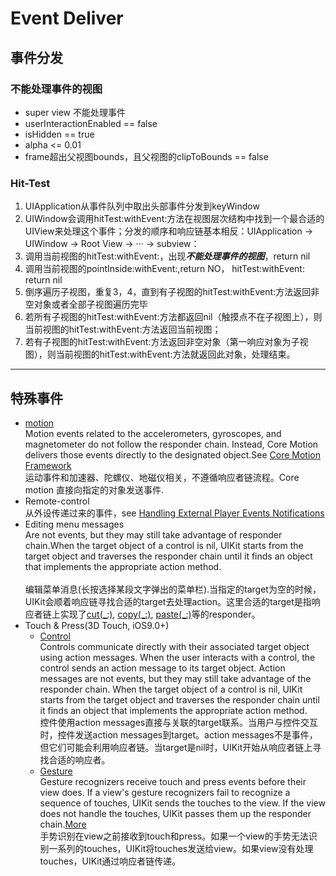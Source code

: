 #  Event Deliver
## 事件分发
### 不能处理事件的视图
* super view 不能处理事件
* userInteractionEnabled == false
* isHidden == true
* alpha <= 0.01
* frame超出父视图bounds，且父视图的clipToBounds == false
### Hit-Test
1. UIApplication从事件队列中取出头部事件分发到keyWindow
2. UIWindow会调用hitTest:withEvent:方法在视图层次结构中找到一个最合适的UIView来处理这个事件；分发的顺序和响应链基本相反：UIApplication -> UIWindow -> Root View -> ··· -> subview：
3. 调用当前视图的hitTest:withEvent:，出现***不能处理事件的视图***，return nil
4. 调用当前视图的pointInside:withEvent:,return NO， hitTest:withEvent: return nil
5. 倒序遍历子视图，重复3，4，直到有子视图的hitTest:withEvent:方法返回非空对象或者全部子视图遍历完毕
6. 若所有子视图的hitTest:withEvent:方法都返回nil（触摸点不在子视图上），则当前视图的hitTest:withEvent:方法返回当前视图；
7. 若有子视图的hitTest:withEvent:方法返回非空对象（第一响应对象为子视图），则当前视图的hitTest:withEvent:方法就返回此对象，处理结束。
---
## 特殊事件
* [motion](https://developer.apple.com/documentation/coremotion)
<br/>Motion events related to the accelerometers, gyroscopes, and magnetometer do not follow the responder chain. Instead, Core     Motion delivers those events directly to the designated object.See [Core Motion Framework](https://developer.apple.com/documentation/#//apple_ref/doc/uid/TP40007898-CH10-SW27)
<br/>运动事件和加速器、陀螺仪、地磁仪相关，不遵循响应者链流程。Core motion 直接向指定的对象发送事件.
* Remote-control
<br/>从外设传递过来的事件，see [Handling External Player Events Notifications](https://developer.apple.com/documentation/mediaplayer/handling_external_player_events_notifications)
* Editing menu messages
<br/>Are not events, but they may still take advantage of responder chain.When the target object of a control is nil, UIKit starts from the target object and traverses the responder chain until it finds an object that implements the appropriate action method.   
<br/>编辑菜单消息(长按选择某段文字弹出的菜单栏).当指定的target为空的时候，UIKit会顺着响应链寻找合适的target去处理action。这里合适的target是指响应者链上实现了[cut(_:)](https://developer.apple.com/documentation/uikit/uiresponderstandardeditactions/2354193-cut), [copy(_:)](https://developer.apple.com/documentation/uikit/uiresponderstandardeditactions/2354191-copy), [paste(_:)](https://developer.apple.com/documentation/uikit/uiresponderstandardeditactions/2354189-paste)等的responder。
* Touch & Press(3D Touch, iOS9.0+)
   * [Control](https://developer.apple.com/documentation/uikit/uicontrol)
   <br/>Controls communicate directly with their associated target object using action messages. When the user interacts with a control, the control sends an action message to its target object. Action messages are not events, but they may still take advantage of the responder chain. When the target object of a control is nil, UIKit starts from the target object and traverses the responder chain until it finds an object that implements the appropriate action method.
<br/> 控件使用action messages直接与关联的target联系。当用户与控件交互时，控件发送action messages到target。action messages不是事件，但它们可能会利用响应者链。当target是nil时，UIKit开始从响应者链上寻找合适的响应者。
   * [Gesture](https://developer.apple.com/documentation/uikit/uigesturerecognizer)
   <br/>Gesture recognizers receive touch and press events before their view does. If a view's gesture recognizers fail to recognize a sequence of touches, UIKit sends the touches to the view. If the view does not handle the touches, UIKit passes them up the responder chain.[More](https://developer.apple.com/documentation/uikit/touches_presses_and_gestures/handling_uikit_gestures)
<br/>手势识别在view之前接收到touch和press。如果一个view的手势无法识别一系列的touches，UIKit将touches发送给view。如果view没有处理touches，UIKit通过响应者链传递。


